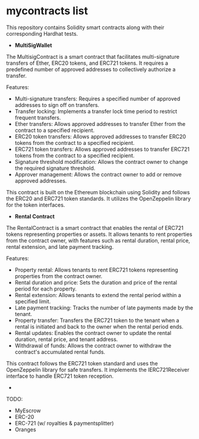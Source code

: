 # mycontracts list

This repository contains Solidity smart contracts along with their corresponding Hardhat tests.



- **MultiSigWallet**

The MultisigContract is a smart contract that facilitates multi-signature transfers of Ether, ERC20 tokens, and ERC721 tokens. It requires a predefined number of approved addresses to collectively authorize a transfer.

Features:
- Multi-signature transfers: Requires a specified number of approved addresses to sign off on transfers.
- Transfer locking: Implements a transfer lock time period to restrict frequent transfers.
- Ether transfers: Allows approved addresses to transfer Ether from the contract to a specified recipient.
- ERC20 token transfers: Allows approved addresses to transfer ERC20 tokens from the contract to a specified recipient.
- ERC721 token transfers: Allows approved addresses to transfer ERC721 tokens from the contract to a specified recipient.
- Signature threshold modification: Allows the contract owner to change the required signature threshold.
- Approver management: Allows the contract owner to add or remove approved addresses.

This contract is built on the Ethereum blockchain using Solidity and follows the ERC20 and ERC721 token standards. It utilizes the OpenZeppelin library for the token interfaces.


- **Rental Contract**

The RentalContract is a smart contract that enables the rental of ERC721 tokens representing properties or assets. It allows tenants to rent properties from the contract owner, with features such as rental duration, rental price, rental extension, and late payment tracking.

Features:
- Property rental: Allows tenants to rent ERC721 tokens representing properties from the contract owner.
- Rental duration and price: Sets the duration and price of the rental period for each property.
- Rental extension: Allows tenants to extend the rental period within a specified limit.
- Late payment tracking: Tracks the number of late payments made by the tenant.
- Property transfer: Transfers the ERC721 token to the tenant when a rental is initiated and back to the owner when the rental period ends.
- Rental updates: Enables the contract owner to update the rental duration, rental price, and tenant address.
- Withdrawal of funds: Allows the contract owner to withdraw the contract's accumulated rental funds.

This contract follows the ERC721 token standard and uses the OpenZeppelin library for safe transfers. It implements the IERC721Receiver interface to handle ERC721 token reception.

-

TODO:

- MyEscrow
- ERC-20
- ERC-721 (w/ royalties & paymentsplitter)
- Oranges